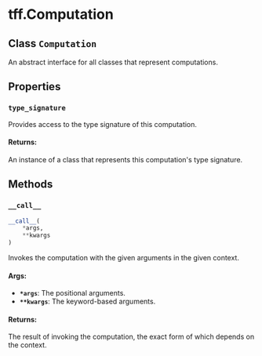 <div itemscope itemtype="http://developers.google.com/ReferenceObject">
<meta itemprop="name" content="tff.Computation" />
<meta itemprop="path" content="Stable" />
<meta itemprop="property" content="type_signature"/>
<meta itemprop="property" content="__call__"/>
</div>

# tff.Computation

## Class `Computation`



An abstract interface for all classes that represent computations.

## Properties

<h3 id="type_signature"><code>type_signature</code></h3>

Provides access to the type signature of this computation.

#### Returns:

An instance of a class that represents this computation's type signature.



## Methods

<h3 id="__call__"><code>__call__</code></h3>

``` python
__call__(
    *args,
    **kwargs
)
```

Invokes the computation with the given arguments in the given context.

#### Args:

* <b>`*args`</b>: The positional arguments.
* <b>`**kwargs`</b>: The keyword-based arguments.


#### Returns:

The result of invoking the computation, the exact form of which depends
on the context.



